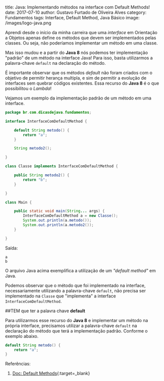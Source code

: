 title: Java: Implementando métodos na interface com Default Methods!
date: 2017-07-10
author: Gustavo Furtado de Oliveira Alves
category: Fundamentos
tags: Interface, Default Method, Java Básico
image: /images/logo-java.png

Aprendi desde o início da minha carreira que uma _interface_ em Orientação a Objetos
apenas define os métodos que devem ser implementados pelas classes.
Ou seja, não poderíamos implementar um método em uma classe.

Mas isso mudou e a partir do **Java 8** nós podemos ter implementação "padrão" de um método
na interface Java! Para isso, basta utilizarmos a palavra-chave `default` na declaração do método.

É importante observar que os métodos _default_ não foram criados com o objetivo de permitir herança multipla,
e sim de permitir a evolução de interfaces sem quebrar códigos existentes.
Essa recurso do **Java 8** é o que possibilitou o _Lambda_!

Vejamos um exemplo da implementação padrão de um método em uma interface.

```java
package br.com.dicasdejava.fundamentos;

interface InterfaceComDefaultMethod {

	default String metodo() {
		return "a";
	}

	String metodo2();

}

class Classe implements InterfaceComDefaultMethod {

	public String metodo2() {
		return "b";
	}

}

class Main {

	public static void main(String... args) {
		InterfaceComDefaultMethod a = new Classe();
		System.out.println(a.metodo());
		System.out.println(a.metodo2());
	}

}
```

Saída:

```
a
b
```

O arquivo Java acima exemplifica a utilização de um _"default method"_ em Java.

Podemos observar que o método que foi implementado na interface, 
necessariamente utilizando a palavra-chave `default`,
não precisa ser implementado na `Classe` que "implementa" a interface `InterfaceComDefaultMethod`.

##TEM que ter a palavra chave **default**

Para utilizarmos esse recurso do **Java 8** e implementar um método na própria interface,
precisamos utilizar a palavra-chave `default` na declaração do método que terá a implementação padrão.
Conforme o exemplo abaixo.

```java
default String metodo() {
	return "a";
}
```

Referências:

1. [Doc: Default Methods](https://docs.oracle.com/javase/tutorial/java/IandI/defaultmethods.html){:target=\_blank}
